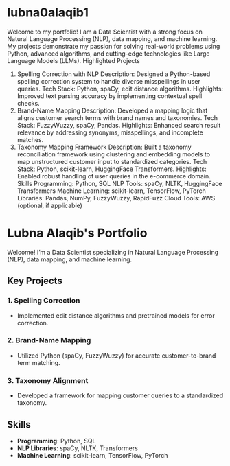 # lubna0alaqib1
Welcome to my portfolio! I am a Data Scientist with a strong focus on Natural Language Processing (NLP), data mapping, and machine learning. My projects demonstrate my passion for solving real-world problems using Python, advanced algorithms, and cutting-edge technologies like Large Language Models (LLMs).
Highlighted Projects
1. Spelling Correction with NLP
Description: Designed a Python-based spelling correction system to handle diverse misspellings in user queries.
Tech Stack: Python, spaCy, edit distance algorithms.
Highlights: Improved text parsing accuracy by implementing contextual spell checks.
2. Brand-Name Mapping
Description: Developed a mapping logic that aligns customer search terms with brand names and taxonomies.
Tech Stack: FuzzyWuzzy, spaCy, Pandas.
Highlights: Enhanced search result relevance by addressing synonyms, misspellings, and incomplete matches.
3. Taxonomy Mapping Framework
Description: Built a taxonomy reconciliation framework using clustering and embedding models to map unstructured customer input to standardized categories.
Tech Stack: Python, scikit-learn, HuggingFace Transformers.
Highlights: Enabled robust handling of user queries in the e-commerce domain.
Skills
Programming: Python, SQL
NLP Tools: spaCy, NLTK, HuggingFace Transformers
Machine Learning: scikit-learn, TensorFlow, PyTorch
Libraries: Pandas, NumPy, FuzzyWuzzy, RapidFuzz
Cloud Tools: AWS (optional, if applicable)



# Lubna Alaqib's Portfolio  
Welcome! I’m a Data Scientist specializing in Natural Language Processing (NLP), data mapping, and machine learning.  

## Key Projects  
### 1. Spelling Correction  
- Implemented edit distance algorithms and pretrained models for error correction.  

### 2. Brand-Name Mapping  
- Utilized Python (spaCy, FuzzyWuzzy) for accurate customer-to-brand term matching.  

### 3. Taxonomy Alignment  
- Developed a framework for mapping customer queries to a standardized taxonomy.  

## Skills  
- **Programming**: Python, SQL  
- **NLP Libraries**: spaCy, NLTK, Transformers  
- **Machine Learning**: scikit-learn, TensorFlow, PyTorch  

